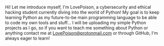 Hi! Let me introduce myself, I'm LovePoison, a cybersecurity and ethical hacking student currently diving into the world of Python!
My goal is to keep learning Python as my future-to-be main programming language to be able to code my own tools and stuff...
I will be uploading my simple Python projects as I go, so if you want to teach me something about Python or anything contact me at LovePoison@protonmail.com or through GitHub, I'm always eager to learn!
